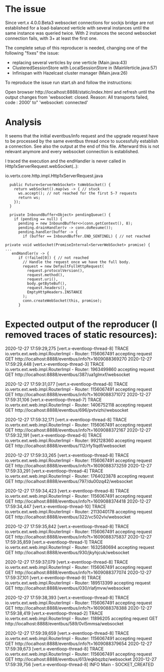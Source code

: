 # The issue
Since vert.x 4.0.0.Beta3 websocket connections for sockjs bridge are not established
for a load-balanced verticle with several instances until the same instance was queried twice.
With 2 instances the second websocket connection fails, with 3+ at least the first one.

The complete setup of this reproducer is needed, changing one of the following "fixes" the issue:

 * replacing several verticles by one verticle (Main.java:43)
 * ClusteredSessionStore with LocalSessionStore in (MainVerticle.java:57)
 * Infinispan with Hazelcast cluster manager (Main.java:26)

To reproduce the issue run start.sh and follow the instructions:

Open browser http://localhost:8888/static/index.html
and refresh until the output changes from
  'websocket: closed. Reason: All transports failed, code : 2000'
to"
  'websocket: connected'

# Analysis

It seems that the initial eventbus/info request and the upgrade request have to be processed by the same eventbus thread once
to sucessfully establish a connection.
See also the output at the end of this file.
Afterward this is not relevant anymore and every websocket connection is established.

I traced the execution and the endHandler is never called in Http1xServerRequest.webSocket(..):

io.vertx.core.http.impl.Http1xServerRequest.java
```
  public Future<ServerWebSocket> toWebSocket() {
    return webSocket().map(ws -> { // stuck
      ws.accept(); // not reached for the first 5-7 requests
      return ws;
    });
  }

  private InboundBuffer<Object> pendingQueue() {
    if (pending == null) {
      pending = new InboundBuffer<>(conn.getContext(), 8);
      pending.drainHandler(v -> conn.doResume());
      pending.handler(buffer -> {
        if (buffer == InboundBuffer.END_SENTINEL) { // not reached

private void webSocket(PromiseInternal<ServerWebSocket> promise) {
...
   endHandler(v -> {
      if (!failed[0]) { // not reached
        // Handle the request once we have the full body.
        request = new DefaultFullHttpRequest(
          request.protocolVersion(),
          request.method(),
          request.uri(),
          body.getByteBuf(),
          request.headers(),
          EmptyHttpHeaders.INSTANCE
        );
        conn.createWebSocket(this, promise);
      }
```
# Expected output of the reproducer (I removed traces of static resources):

2020-12-27 17:59:29,275 [vert.x-eventloop-thread-8] TRACE io.vertx.ext.web.impl.RouterImpl - Router: 1156067491 accepting request GET http://localhost:8888/eventbus/info?t=1609088369270
2020-12-27 17:59:29,448 [vert.x-eventloop-thread-3] TRACE io.vertx.ext.web.impl.RouterImpl - Router: 1963499860 accepting request GET http://localhost:8888/eventbus/387/ua1glmxf/websocket

2020-12-27 17:59:31,077 [vert.x-eventloop-thread-8] TRACE io.vertx.ext.web.impl.RouterImpl - Router: 1156067491 accepting request GET http://localhost:8888/eventbus/info?t=1609088371072
2020-12-27 17:59:31,106 [vert.x-eventloop-thread-7] TRACE io.vertx.ext.web.impl.RouterImpl - Router: 1406752118 accepting request GET http://localhost:8888/eventbus/696/pvtvizhi/websocket

2020-12-27 17:59:32,171 [vert.x-eventloop-thread-8] TRACE io.vertx.ext.web.impl.RouterImpl - Router: 1156067491 accepting request GET http://localhost:8888/eventbus/info?t=1609088372167
2020-12-27 17:59:32,191 [vert.x-eventloop-thread-6] TRACE io.vertx.ext.web.impl.RouterImpl - Router: 992128360 accepting request GET http://localhost:8888/eventbus/112/rfy1lqdf/websocket

2020-12-27 17:59:33,265 [vert.x-eventloop-thread-8] TRACE io.vertx.ext.web.impl.RouterImpl - Router: 1156067491 accepting request GET http://localhost:8888/eventbus/info?t=1609088373259
2020-12-27 17:59:33,291 [vert.x-eventloop-thread-4] TRACE io.vertx.ext.web.impl.RouterImpl - Router: 1764023878 accepting request GET http://localhost:8888/eventbus/797/du00zq42/websocket

2020-12-27 17:59:34,423 [vert.x-eventloop-thread-8] TRACE io.vertx.ext.web.impl.RouterImpl - Router: 1156067491 accepting request GET http://localhost:8888/eventbus/info?t=1609088374418
2020-12-27 17:59:34,447 [vert.x-eventloop-thread-10] TRACE io.vertx.ext.web.impl.RouterImpl - Router: 2113040178 accepting request GET http://localhost:8888/eventbus/322/vc502vlv/websocket

2020-12-27 17:59:35,842 [vert.x-eventloop-thread-8] TRACE io.vertx.ext.web.impl.RouterImpl - Router: 1156067491 accepting request GET http://localhost:8888/eventbus/info?t=1609088375837
2020-12-27 17:59:35,859 [vert.x-eventloop-thread-1] TRACE io.vertx.ext.web.impl.RouterImpl - Router: 1632580694 accepting request GET http://localhost:8888/eventbus/930/jkyhjcuk/websocket

2020-12-27 17:59:37,079 [vert.x-eventloop-thread-8] TRACE io.vertx.ext.web.impl.RouterImpl - Router: 1156067491 accepting request GET http://localhost:8888/eventbus/info?t=1609088377074
2020-12-27 17:59:37,101 [vert.x-eventloop-thread-9] TRACE io.vertx.ext.web.impl.RouterImpl - Router: 189513399 accepting request GET http://localhost:8888/eventbus/030/rlafjmvw/websocket

2020-12-27 17:59:38,393 [vert.x-eventloop-thread-8] TRACE io.vertx.ext.web.impl.RouterImpl - Router: 1156067491 accepting request GET http://localhost:8888/eventbus/info?t=1609088378388
2020-12-27 17:59:38,419 [vert.x-eventloop-thread-2] TRACE io.vertx.ext.web.impl.RouterImpl - Router: 11896205 accepting request GET http://localhost:8888/eventbus/589/0vl5mmsa/websocket

2020-12-27 17:59:39,659 [vert.x-eventloop-thread-8] TRACE io.vertx.ext.web.impl.RouterImpl - Router: 1156067491 accepting request GET http://localhost:8888/eventbus/info?t=1609088379654
2020-12-27 17:59:39,673 [vert.x-eventloop-thread-8] TRACE io.vertx.ext.web.impl.RouterImpl - Router: 1156067491 accepting request GET http://localhost:8888/eventbus/613/eqkbqzbz/websocket
2020-12-27 17:59:39,756 [vert.x-eventloop-thread-8] INFO  Main - SOCKET_CREATED
